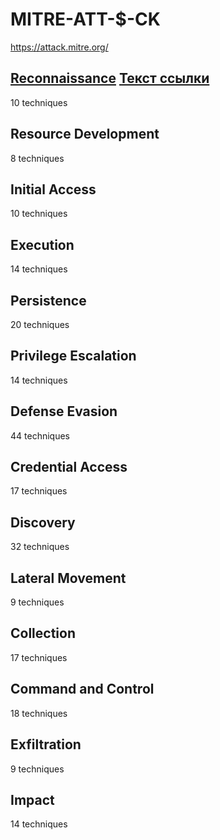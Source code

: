 # MITRE-ATT-$-CK 
<https://attack.mitre.org/>
## [Reconnaissance](https://attack.mitre.org/tactics/TA0043/) [Текст ссылки](https://www.example.com)
10 techniques

## Resource Development	
8 techniques

## Initial Access	
10 techniques

## Execution
14 techniques

## Persistence
20 techniques

## Privilege Escalation
14 techniques

## Defense Evasion
44 techniques

## Credential Access
17 techniques

## Discovery
32 techniques

## Lateral Movement
9 techniques

## Collection
17 techniques

## Command and Control
18 techniques

## Exfiltration
9 techniques

## Impact
14 techniques

